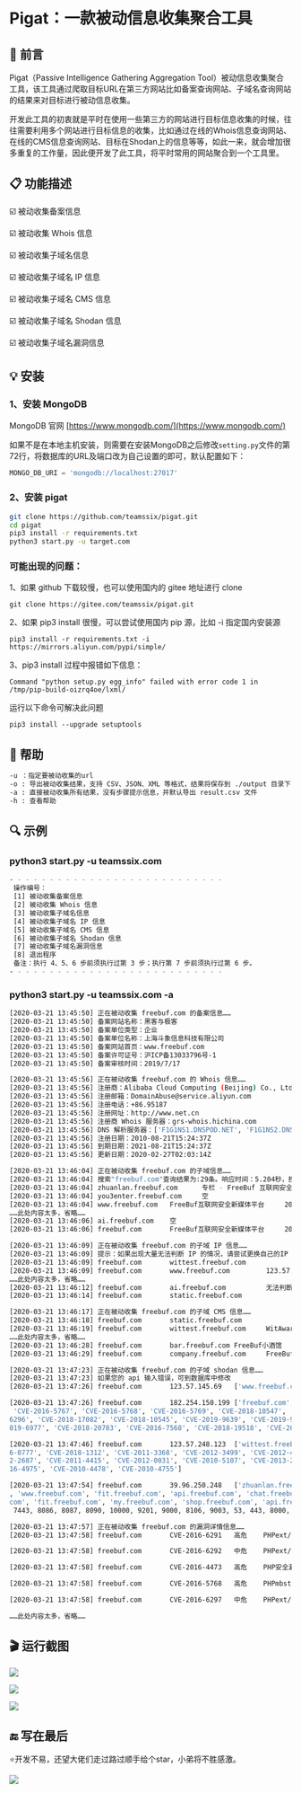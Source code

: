 # Pigat：一款被动信息收集聚合工具

## :rocket: 前言

Pigat（Passive Intelligence Gathering Aggregation Tool）被动信息收集聚合工具，该工具通过爬取目标URL在第三方网站比如备案查询网站、子域名查询网站的结果来对目标进行被动信息收集。

开发此工具的初衷就是平时在使用一些第三方的网站进行目标信息收集的时候，往往需要利用多个网站进行目标信息的收集，比如通过在线的Whois信息查询网站、在线的CMS信息查询网站、目标在Shodan上的信息等等，如此一来，就会增加很多重复的工作量，因此便开发了此工具，将平时常用的网站聚合到一个工具里。

## :clipboard: 功能描述

:ballot_box_with_check: 被动收集备案信息

:ballot_box_with_check: 被动收集 Whois 信息

:ballot_box_with_check: 被动收集子域名信息

:ballot_box_with_check: 被动收集子域名 IP 信息

:ballot_box_with_check: 被动收集子域名 CMS 信息

:ballot_box_with_check: 被动收集子域名 Shodan 信息

:ballot_box_with_check: 被动收集子域名漏洞信息

## :bulb: 安装

### 1、安装 MongoDB

MongoDB 官网 [https://www.mongodb.com/](https://www.mongodb.com/)

如果不是在本地主机安装，则需要在安装MongoDB之后修改`setting.py`文件的第72行，将数据库的URL及端口改为自己设置的即可，默认配置如下：

```python
MONGO_DB_URI = 'mongodb://localhost:27017'
```

### 2、安装 pigat

```bash
git clone https://github.com/teamssix/pigat.git
cd pigat
pip3 install -r requirements.txt
python3 start.py -u target.com
```

### 可能出现的问题：

1、如果 github 下载较慢，也可以使用国内的 gitee 地址进行 clone

```
git clone https://gitee.com/teamssix/pigat.git
```

2、如果 pip3 install 很慢，可以尝试使用国内 pip 源，比如 -i 指定国内安装源

```
pip3 install -r requirements.txt -i https://mirrors.aliyun.com/pypi/simple/
```

3、pip3 install 过程中报错如下信息：

```
Command "python setup.py egg_info" failed with error code 1 in /tmp/pip-build-oizrq4oe/lxml/
```

运行以下命令可解决此问题

```
pip3 install --upgrade setuptools
```

## :raising_hand: 帮助

```bash
-u ：指定要被动收集的url
-o : 导出被动收集结果，支持 CSV、JSON、XML 等格式，结果将保存到 ./output 目录下
-a : 直接被动收集所有结果，没有步骤提示信息，并默认导出 result.csv 文件
-h : 查看帮助
```

## :mag: 示例

### python3 start.py -u teamssix.com

```bash
- - - - - - - - - - - - - - - - - - - - - - - - - - -
 操作编号：
 [1] 被动收集备案信息
 [2] 被动收集 Whois 信息
 [3] 被动收集子域名信息
 [4] 被动收集子域名 IP 信息
 [5] 被动收集子域名 CMS 信息
 [6] 被动收集子域名 Shodan 信息
 [7] 被动收集子域名漏洞信息
 [8] 退出程序
 备注：执行 4、5、6 步前须执行过第 3 步；执行第 7 步前须执行过第 6 步。
- - - - - - - - - - - - - - - - - - - - - - - - - - -
```

### python3 start.py -u teamssix.com -a

```bash
[2020-03-21 13:45:50] 正在被动收集 freebuf.com 的备案信息……
[2020-03-21 13:45:50] 备案网站名称：黑客与极客
[2020-03-21 13:45:50] 备案单位类型：企业
[2020-03-21 13:45:50] 备案单位名称：上海斗象信息科技有限公司
[2020-03-21 13:45:50] 备案网站首页：www.freebuf.com
[2020-03-21 13:45:50] 备案许可证号：沪ICP备13033796号-1
[2020-03-21 13:45:50] 备案审核时间：2019/7/17

[2020-03-21 13:45:56] 正在被动收集 freebuf.com 的 Whois 信息……
[2020-03-21 13:45:56] 注册商：Alibaba Cloud Computing (Beijing) Co., Ltd.
[2020-03-21 13:45:56] 注册邮箱：DomainAbuse@service.aliyun.com
[2020-03-21 13:45:56] 注册电话：+86.95187
[2020-03-21 13:45:56] 注册网址：http://www.net.cn
[2020-03-21 13:45:56] 注册商 Whois 服务器：grs-whois.hichina.com
[2020-03-21 13:45:56] DNS 解析服务器：['F1G1NS1.DNSPOD.NET', 'F1G1NS2.DNSPOD.NET']
[2020-03-21 13:45:56] 注册日期：2010-08-21T15:24:37Z
[2020-03-21 13:45:56] 到期日期：2021-08-21T15:24:37Z
[2020-03-21 13:45:56] 更新日期：2020-02-27T02:03:14Z

[2020-03-21 13:46:04] 正在被动收集 freebuf.com 的子域信息……
[2020-03-21 13:46:04] 搜索"freebuf.com"查询结果为:29条。响应时间：5.204秒，搜索结果共 2 页
[2020-03-21 13:46:04] zhuanlan.freebuf.com      专栏 - FreeBuf 互联网安全新媒体平台 | 关注黑客与极客    200
[2020-03-21 13:46:04] you3enter.freebuf.com     空
[2020-03-21 13:46:04] www.freebuf.com   FreeBuf互联网安全新媒体平台     200
……此处内容太多，省略……
[2020-03-21 13:46:06] ai.freebuf.com    空
[2020-03-21 13:46:06] freebuf.com       FreeBuf互联网安全新媒体平台     200

[2020-03-21 13:46:09] 正在被动收集 freebuf.com 的子域 IP 信息……
[2020-03-21 13:46:09] 提示：如果出现大量无法判断 IP 的情况，请尝试更换自己的IP
[2020-03-21 13:46:09] freebuf.com       wittest.freebuf.com             123.57.248.123
[2020-03-21 13:46:09] freebuf.com       www.freebuf.com         123.57.145.69
……此处内容太多，省略……
[2020-03-21 13:46:12] freebuf.com       ai.freebuf.com          无法判断 IP
[2020-03-21 13:46:14] freebuf.com       static.freebuf.com              39.96.250.248

[2020-03-21 13:46:17] 正在被动收集 freebuf.com 的子域 CMS 信息……
[2020-03-21 13:46:18] freebuf.com       static.freebuf.com                      Apache 2.2.21
[2020-03-21 13:46:19] freebuf.com       wittest.freebuf.com     WitAwards 2017互联网安全年度评选                源
……此处内容太多，省略……
[2020-03-21 13:46:28] freebuf.com       bar.freebuf.com FreeBuf小酒馆           Apache 2.2.21
[2020-03-21 13:46:29] freebuf.com       company.freebuf.com     FreeBuf.COM | 企业空间          jQuery 2.0.3    Twitter Bootstrap       Tengine PHP

[2020-03-21 13:47:23] 正在被动收集 freebuf.com 的子域 shodan 信息……
[2020-03-21 13:47:23] 如果您的 api 输入错误，可到数据库中修改
[2020-03-21 13:47:26] freebuf.com       123.57.145.69   ['www.freebuf.com', 'search.freebuf.com']       China   Aliyun Computing Co.    None    [80]

[2020-03-21 13:47:26] freebuf.com       182.254.150.199 ['freebuf.com', 'freebuf.com']  China   Tencent cloud computing None    [443]   ['CVE-2016-6291', 'CVE-2016-6290', 'CVE-2016-6292', 'CVE-2016-4473', 'CVE-2016-6294', 'CVE-2016-6297',
 'CVE-2016-5767', 'CVE-2016-5768', 'CVE-2016-5769', 'CVE-2018-10547', 'CVE-2018-10546', 'CVE-2019-9641', 'CVE-2016-6295', 'CVE-2018-10548', 'CVE-2018-19520', 'CVE-2018-19396', 'CVE-2016-7478', 'CVE-2016-5766', 'CVE-2018-19935', 'CVE-2016-
6296', 'CVE-2018-17082', 'CVE-2018-10545', 'CVE-2019-9639', 'CVE-2019-9638', 'CVE-2019-9637', 'CVE-2015-8994', 'CVE-2018-14883', 'CVE-2016-5773', 'CVE-2016-5772', 'CVE-2016-5771', 'CVE-2016-5770', 'CVE-2016-6289', 'CVE-2018-19395', 'CVE-2
019-6977', 'CVE-2018-20783', 'CVE-2016-7568', 'CVE-2018-19518', 'CVE-2016-5399', 'CVE-2019-9023', 'CVE-2019-9020', 'CVE-2019-9021', 'CVE-2017-16642', 'CVE-2019-9024', 'CVE-2018-15132', 'CVE-2018-10549']

[2020-03-21 13:47:46] freebuf.com       123.57.248.123  ['wittest.freebuf.com', 'wittest.freebuf.com']  China   Aliyun Computing Co.    None    [80, 443, 2222] ['CVE-2012-0021', 'CVE-2017-15906', 'CVE-2011-4317', 'CVE-2017-7679', 'CVE-201
6-0777', 'CVE-2018-1312', 'CVE-2011-3368', 'CVE-2012-3499', 'CVE-2012-4558', 'CVE-2013-1896', 'CVE-2011-5000', 'CVE-2016-8612', 'CVE-2014-1692', 'CVE-2012-4557', 'CVE-2014-0098', 'CVE-2017-7668', 'CVE-2012-0814', 'CVE-2013-6438', 'CVE-201
2-2687', 'CVE-2011-4415', 'CVE-2012-0031', 'CVE-2010-5107', 'CVE-2013-2249', 'CVE-2016-10708', 'CVE-2011-3607', 'CVE-2017-3167', 'CVE-2011-4327', 'CVE-2012-0053', 'CVE-2012-0883', 'CVE-2017-3169', 'CVE-2014-0231', 'CVE-2013-1862', 'CVE-20
16-4975', 'CVE-2010-4478', 'CVE-2010-4755']

[2020-03-21 13:47:54] freebuf.com       39.96.250.248   ['zhuanlan.freebuf.com', 'shop.freebuf.com', 'wit.freebuf.com', 'my.freebuf.com', 'open.freebuf.com', 'static.freebuf.com', 'live.freebuf.com', 'job.freebuf.com', 'prize.freebuf.com'
, 'www.freebuf.com', 'fit.freebuf.com', 'api.freebuf.com', 'chat.freebuf.com', 'bar.freebuf.com', 'company.freebuf.com', 'wit.freebuf.com', 'prize.freebuf.com', 'zhuanlan.freebuf.com', 'open.freebuf.com', 'live.freebuf.com', 'job.freebuf.
com', 'fit.freebuf.com', 'my.freebuf.com', 'shop.freebuf.com', 'api.freebuf.com', 'chat.freebuf.com', 'company.freebuf.com', 'bar.freebuf.com', 'static.freebuf.com']   China   Aliyun Computing Co.    None    [5000, 6666, 8334, 8080, 8081,
 7443, 8086, 8087, 8090, 10000, 9201, 9000, 8106, 9003, 53, 443, 8000, 8001, 8002, 8009, 81, 82, 83, 7001, 4443, 8800, 7777, 1000, 9200, 6001, 8181, 8443, 9002]

[2020-03-21 13:47:57] 正在被动收集 freebuf.com 的漏洞详情信息……
[2020-03-21 13:47:58] freebuf.com       CVE-2016-6291   高危    PHPext/exif/exif.c文件安全漏洞  182.254.150.199 ['freebuf.com'] http://www.cnnvd.org.cn/web/xxk/ldxqById.tag?CNNVD=CNNVD-201607-929

[2020-03-21 13:47:58] freebuf.com       CVE-2016-6292   中危    PHPext/exif/exif.c文件安全漏洞  182.254.150.199 ['freebuf.com'] http://www.cnnvd.org.cn/web/xxk/ldxqById.tag?CNNVD=CNNVD-201607-930

[2020-03-21 13:47:58] freebuf.com       CVE-2016-4473   高危    PHP安全漏洞     182.254.150.199 ['freebuf.com'] http://www.cnnvd.org.cn/web/xxk/ldxqById.tag?CNNVD=CNNVD-201610-062

[2020-03-21 13:47:58] freebuf.com       CVE-2016-5768   高危    PHPmbstring扩展整数溢出漏洞     182.254.150.199 ['freebuf.com'] http://www.cnnvd.org.cn/web/xxk/ldxqById.tag?CNNVD=CNNVD-201606-559

[2020-03-21 13:47:58] freebuf.com       CVE-2016-6297   中危    PHPext/zip/zip_stream.c文件整数溢出漏洞 182.254.150.199 ['freebuf.com'] http://www.cnnvd.org.cn/web/xxk/ldxqById.tag?CNNVD=CNNVD-201607-935

……此处内容太多，省略……
```

## :clapper: 运行截图

![](https://teamssix.oss-cn-hangzhou.aliyuncs.com/pigat_1.png)

![](https://teamssix.oss-cn-hangzhou.aliyuncs.com/Snipaste_2020-03-21_14-30-21.png)

![](https://teamssix.oss-cn-hangzhou.aliyuncs.com/Snipaste_2020-03-21_14-30-33.png)

## :end: 写在最后

:star:开发不易，还望大佬们走过路过顺手给个star，小弟将不胜感激。

![](https://teamssix.oss-cn-hangzhou.aliyuncs.com/TeamsSix_Subscription_Logo2.png)
